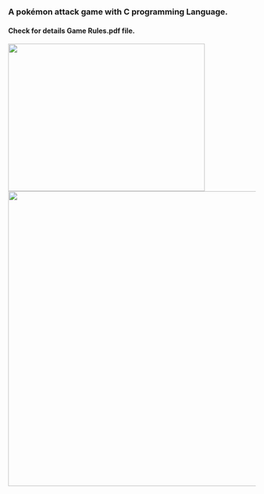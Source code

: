 ### A pokémon attack game with C programming Language.
#### Check for details Game Rules.pdf file.

<img  width="400" height="300" src="https://github.com/akifkartal03/Game-Coding-in-Various-Environment/blob/master/Pok%C3%A9mon%20Tournament%20%20Game%20with%20C/screenshots/1.JPG">

<img  width="800" height="600" src="https://github.com/akifkartal03/Game-Coding-in-Various-Environment/blob/master/Pok%C3%A9mon%20Tournament%20%20Game%20with%20C/screenshots/2.JPG">

